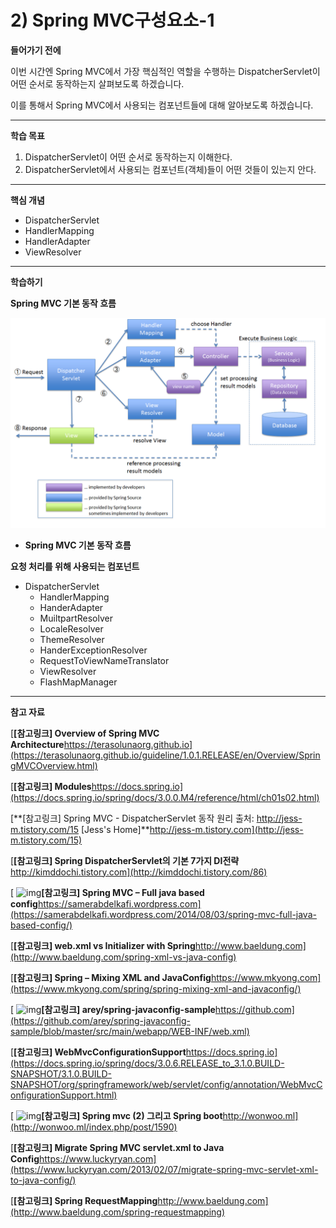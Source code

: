 # 2) Spring MVC구성요소-1

**들어가기 전에**

이번 시간엔 Spring MVC에서 가장 핵심적인 역할을 수행하는 DispatcherServlet이 어떤 순서로 동작하는지 살펴보도록 하겠습니다.

이를 통해서 Spring MVC에서 사용되는 컴포넌트들에 대해 알아보도록 하겠습니다.

 

 

------

**학습 목표**

1. DispatcherServlet이 어떤 순서로 동작하는지 이해한다.
2. DispatcherServlet에서 사용되는 컴포넌트(객체)들이 어떤 것들이 있는지 안다.

 

 

------

**핵심 개념**

- DispatcherServlet
- HandlerMapping
- HandlerAdapter
- ViewResolver

 

 

------

**학습하기**

**Spring MVC 기본 동작 흐름**

![2_1](https://github.com/namdh9011/web-boostcourse/blob/master/theory/3_%EC%9B%B9_%EC%95%B1_%EA%B0%9C%EB%B0%9C_%EC%98%88%EC%95%BD%EC%84%9C%EB%B9%84%EC%8A%A41/9_Spring_MVC_BE/image/2_1.png)

- **Spring MVC 기본 동작 흐름**





**요청 처리를 위해 사용되는 컴포넌트**

- DispatcherServlet
  - HandlerMapping
  - HanderAdapter
  - MuiltpartResolver
  - LocaleResolver
  - ThemeResolver
  - HanderExceptionResolver
  - RequestToViewNameTranslator
  - ViewResolver
  - FlashMapManager

------

**참고 자료**

[**[참고링크\] Overview of Spring MVC Architecture**https://terasolunaorg.github.io](https://terasolunaorg.github.io/guideline/1.0.1.RELEASE/en/Overview/SpringMVCOverview.html)

[**[참고링크\] Modules**https://docs.spring.io](https://docs.spring.io/spring/docs/3.0.0.M4/reference/html/ch01s02.html)

[**[참고링크\] Spring MVC - DispatcherServlet 동작 원리 출처: http://jess-m.tistory.com/15 [Jess's Home]**http://jess-m.tistory.com](http://jess-m.tistory.com/15)

[**[참고링크\] Spring DispatcherServlet의 기본 7가지 DI전략**http://kimddochi.tistory.com](http://kimddochi.tistory.com/86)

[ ![img](https://cphinf.pstatic.net/mooc/20180219_261/151900438006802DCv_JPEG/pEJs3PgwjklDD5acHu7a.jpg?type=mfullfill_199_148)**[참고링크\] Spring MVC – Full java based config**https://samerabdelkafi.wordpress.com](https://samerabdelkafi.wordpress.com/2014/08/03/spring-mvc-full-java-based-config/)

[**[참고링크\] web.xml vs Initializer with Spring**http://www.baeldung.com](http://www.baeldung.com/spring-xml-vs-java-config)

[**[참고링크\] Spring – Mixing XML and JavaConfig**https://www.mkyong.com](https://www.mkyong.com/spring/spring-mixing-xml-and-javaconfig/)

[ ![img](https://cphinf.pstatic.net/mooc/20180219_37/1519004424262VcnFy_JPEG/FYpOX6DaSR44ofFn7Wx6.jpg?type=mfullfill_199_148)**[참고링크\] arey/spring-javaconfig-sample**https://github.com](https://github.com/arey/spring-javaconfig-sample/blob/master/src/main/webapp/WEB-INF/web.xml)

[**[참고링크\] WebMvcConfigurationSupport**https://docs.spring.io](https://docs.spring.io/spring/docs/3.0.6.RELEASE_to_3.1.0.BUILD-SNAPSHOT/3.1.0.BUILD-SNAPSHOT/org/springframework/web/servlet/config/annotation/WebMvcConfigurationSupport.html)

[ ![img](https://cphinf.pstatic.net/mooc/20180219_15/1519004438201bo85U_JPEG/oKcxKI0ZsZiw6rOljZLN.jpg?type=mfullfill_199_148)**[참고링크\] Spring mvc (2) 그리고 Spring boot**http://wonwoo.ml](http://wonwoo.ml/index.php/post/1590)

[**[참고링크\] Migrate Spring MVC servlet.xml to Java Config**https://www.luckyryan.com](https://www.luckyryan.com/2013/02/07/migrate-spring-mvc-servlet-xml-to-java-config/)

[**[참고링크\] Spring RequestMapping**http://www.baeldung.com](http://www.baeldung.com/spring-requestmapping)